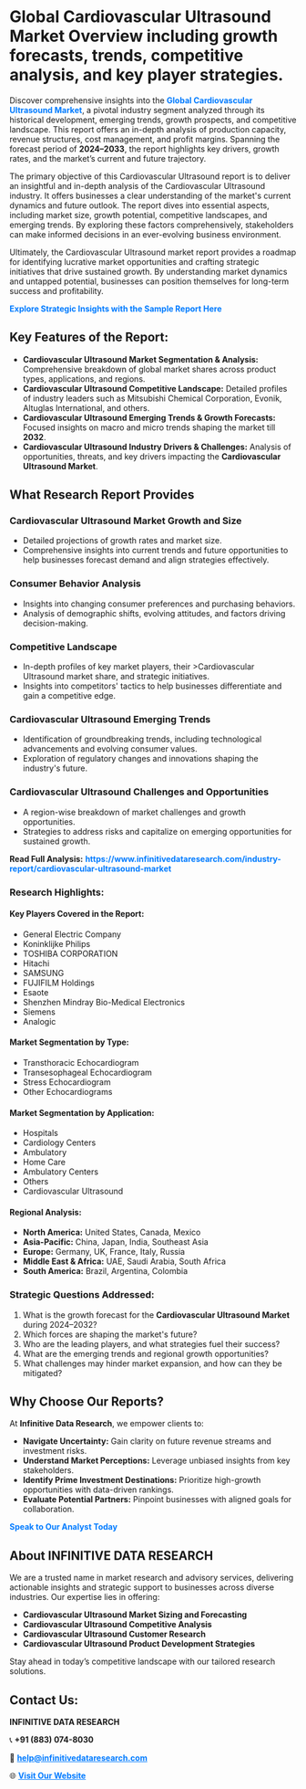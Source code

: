 <h1>Global Cardiovascular Ultrasound Market Overview including growth forecasts, trends, competitive analysis, and key player strategies.</h1>
<p>
Discover comprehensive insights into the 
<a href="https://www.infinitivedataresearch.com/industry-report/cardiovascular-ultrasound-market" rel="dofollow" style="color: #007BFF; text-decoration: none;"><strong>Global Cardiovascular Ultrasound Market</strong></a>, a pivotal industry segment analyzed through its historical development, emerging trends, growth prospects, and competitive landscape. This report offers an in-depth analysis of production capacity, revenue structures, cost management, and profit margins. Spanning the forecast period of <strong>2024–2033</strong>, the report highlights key drivers, growth rates, and the market’s current and future trajectory.
</p>
<p>
The primary objective of this Cardiovascular Ultrasound report is to deliver an insightful and in-depth analysis of the Cardiovascular Ultrasound industry. It offers businesses a clear understanding of the market's current dynamics and future outlook. The report dives into essential aspects, including market size, growth potential, competitive landscapes, and emerging trends. By exploring these factors comprehensively, stakeholders can make informed decisions in an ever-evolving business environment.
</p>
<p>
Ultimately, the Cardiovascular Ultrasound market report provides a roadmap for identifying lucrative market opportunities and crafting strategic initiatives that drive sustained growth. By understanding market dynamics and untapped potential, businesses can position themselves for long-term success and profitability.
</p>
<p>
<a href="https://www.infinitivedataresearch.com/request-sample/reportId=103753" style="color: #007BFF; text-decoration: none;"><strong>Explore Strategic Insights with the Sample Report Here</strong></a>
</p>

<h2>Key Features of the Report:</h2>
<ul>
<li><strong>Cardiovascular Ultrasound Market Segmentation & Analysis:</strong> Comprehensive breakdown of global market shares across product types, applications, and regions.</li>
<li><strong>Cardiovascular Ultrasound Competitive Landscape:</strong> Detailed profiles of industry leaders such as Mitsubishi Chemical Corporation, Evonik, Altuglas International, and others.</li>
<li><strong>Cardiovascular Ultrasound Emerging Trends & Growth Forecasts:</strong> Focused insights on macro and micro trends shaping the market till <strong>2032</strong>.</li>
<li><strong>Cardiovascular Ultrasound Industry Drivers & Challenges:</strong> Analysis of opportunities, threats, and key drivers impacting the <strong>Cardiovascular Ultrasound Market</strong>.</li>
</ul>

<h2>What Research Report Provides</h2>
<h3>Cardiovascular Ultrasound Market Growth and Size</h3>
<ul>
<li>Detailed projections of growth rates and market size.</li>
<li>Comprehensive insights into current trends and future opportunities to help businesses forecast demand and align strategies effectively.</li>
</ul>

<h3>Consumer Behavior Analysis</h3>
<ul>
<li>Insights into changing consumer preferences and purchasing behaviors.</li>
<li>Analysis of demographic shifts, evolving attitudes, and factors driving decision-making.</li>
</ul>

<h3>Competitive Landscape</h3>
<ul>
<li>In-depth profiles of key market players, their >Cardiovascular Ultrasound market share, and strategic initiatives.</li>
<li>Insights into competitors' tactics to help businesses differentiate and gain a competitive edge.</li>
</ul>

<h3>Cardiovascular Ultrasound Emerging Trends</h3>
<ul>
<li>Identification of groundbreaking trends, including technological advancements and evolving consumer values.</li>
<li>Exploration of regulatory changes and innovations shaping the industry's future.</li>
</ul>

<h3>Cardiovascular Ultrasound Challenges and Opportunities</h3>
<ul>
<li>A region-wise breakdown of market challenges and growth opportunities.</li>
<li>Strategies to address risks and capitalize on emerging opportunities for sustained growth.</li>
</ul>
<p><strong>Read Full Analysis:</strong> <a href="https://www.infinitivedataresearch.com/industry-report/cardiovascular-ultrasound-market" rel="dofollow" style="color: #007BFF; text-decoration: none;"><strong>https://www.infinitivedataresearch.com/industry-report/cardiovascular-ultrasound-market</strong></a></p>
<h3>Research Highlights:</h3>
<h4>Key Players Covered in the Report:</h4>
<ul><li>General Electric Company</li><li>Koninklijke Philips</li><li>TOSHIBA CORPORATION</li><li>Hitachi</li><li>SAMSUNG</li><li>FUJIFILM Holdings</li><li>Esaote</li><li>Shenzhen Mindray Bio-Medical Electronics</li><li>Siemens</li><li>Analogic</li></ul>
<h4>Market Segmentation by Type:</h4>
<ul><li>Transthoracic Echocardiogram</li><li>Transesophageal Echocardiogram</li><li>Stress Echocardiogram</li><li>Other Echocardiograms</li></ul>
<h4>Market Segmentation by Application:</h4>
<ul><li>Hospitals</li><li>Cardiology Centers</li><li>Ambulatory</li><li>Home Care</li><li>Ambulatory Centers</li><li>Others</li><li>Cardiovascular Ultrasound</li></ul>

<h4>Regional Analysis:</h4>
<ul>
<li><strong>North America:</strong> United States, Canada, Mexico</li>
<li><strong>Asia-Pacific:</strong> China, Japan, India, Southeast Asia</li>
<li><strong>Europe:</strong> Germany, UK, France, Italy, Russia</li>
<li><strong>Middle East & Africa:</strong> UAE, Saudi Arabia, South Africa</li>
<li><strong>South America:</strong> Brazil, Argentina, Colombia</li>
</ul>

<h3>Strategic Questions Addressed:</h3>
<ol>
<li>What is the growth forecast for the <strong>Cardiovascular Ultrasound Market</strong> during 2024–2032?</li>
<li>Which forces are shaping the market's future?</li>
<li>Who are the leading players, and what strategies fuel their success?</li>
<li>What are the emerging trends and regional growth opportunities?</li>
<li>What challenges may hinder market expansion, and how can they be mitigated?</li>
</ol>

<h2>Why Choose Our Reports?</h2>
<p>At <strong>Infinitive Data Research</strong>, we empower clients to:</p>
<ul>
<li><strong>Navigate Uncertainty:</strong> Gain clarity on future revenue streams and investment risks.</li>
<li><strong>Understand Market Perceptions:</strong> Leverage unbiased insights from key stakeholders.</li>
<li><strong>Identify Prime Investment Destinations:</strong> Prioritize high-growth opportunities with data-driven rankings.</li>
<li><strong>Evaluate Potential Partners:</strong> Pinpoint businesses with aligned goals for collaboration.</li>
</ul>
<p><a href="https://www.infinitivedataresearch.com/industry-report/cardiovascular-ultrasound-market" rel="dofollow" style="color: #007BFF; text-decoration: none;"><strong>Speak to Our Analyst Today</strong></a></p>

<h2>About INFINITIVE DATA RESEARCH</h2>
<p>We are a trusted name in market research and advisory services, delivering actionable insights and strategic support to businesses across diverse industries. Our expertise lies in offering:</p>
<ul>
<li><strong>Cardiovascular Ultrasound Market Sizing and Forecasting</strong></li>
<li><strong>Cardiovascular Ultrasound Competitive Analysis</strong></li>
<li><strong>Cardiovascular Ultrasound Customer Research</strong></li>
<li><strong>Cardiovascular Ultrasound Product Development Strategies</strong></li>
</ul>
<p>Stay ahead in today’s competitive landscape with our tailored research solutions.</p>

<h2>Contact Us:</h2>
<p><strong>INFINITIVE DATA RESEARCH</strong></p>
<p>📞 <strong>+91 (883) 074-8030</strong></p>
<p>📧 <strong><a href="mailto:help@infinitivedataresearch.com" style="color: #007BFF;">help@infinitivedataresearch.com</a></strong></p>
<p>🌐 <strong><a href="https://www.infinitivedataresearch.com" rel="dofollow" style="color: #007BFF;">Visit Our Website</a></strong></p>